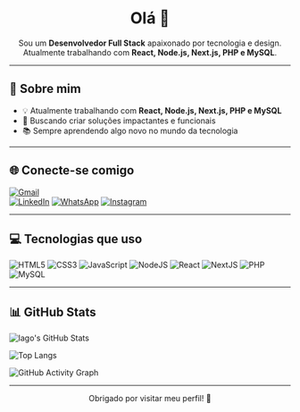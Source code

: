 <h1 align="center"> Olá 👋</h1>

<p align="center">
  Sou um <b>Desenvolvedor Full Stack</b> apaixonado por tecnologia e design.<br>
  Atualmente trabalhando com <b>React, Node.js, Next.js, PHP e MySQL</b>.
</p>

---

## 🚀 Sobre mim

- 💡 Atualmente trabalhando com **React, Node.js, Next.js, PHP e MySQL**
- 🎯 Buscando criar soluções impactantes e funcionais
- 📚 Sempre aprendendo algo novo no mundo da tecnologia

---

## 🌐 Conecte-se comigo

[![Gmail](https://img.shields.io/badge/Gmail-D14836?style=for-the-badge&logo=gmail&logoColor=white)](mailto:iago.silva6969@gmail.com)  
[![LinkedIn](https://img.shields.io/badge/LinkedIn-0A66C2?style=for-the-badge&logo=linkedin&logoColor=white)](https://www.linkedin.com/in/iago-bruno-aa1630355/)
[![WhatsApp](https://img.shields.io/badge/WhatsApp-25D366?style=for-the-badge&logo=whatsapp&logoColor=white)](https://wa.me/5584986397297)
[![Instagram](https://img.shields.io/badge/Instagram-E4405F?style=for-the-badge&logo=instagram&logoColor=white)](https://www.instagram.com/iagobrunodev/)

---

## 💻 Tecnologias que uso

![HTML5](https://img.shields.io/badge/HTML5-E34F26?style=for-the-badge&logo=html5&logoColor=white)
![CSS3](https://img.shields.io/badge/CSS3-1572B6?style=for-the-badge&logo=css3&logoColor=white)
![JavaScript](https://img.shields.io/badge/JavaScript-F7DF1E?style=for-the-badge&logo=javascript&logoColor=black)
![NodeJS](https://img.shields.io/badge/Node.js-339933?style=for-the-badge&logo=nodedotjs&logoColor=white)
![React](https://img.shields.io/badge/React-20232A?style=for-the-badge&logo=react&logoColor=61DAFB)
![NextJS](https://img.shields.io/badge/Next.js-000000?style=for-the-badge&logo=nextdotjs&logoColor=white)
![PHP](https://img.shields.io/badge/PHP-777BB4?style=for-the-badge&logo=php&logoColor=white)
![MySQL](https://img.shields.io/badge/MySQL-005C84?style=for-the-badge&logo=mysql&logoColor=white)

---

## 📊 GitHub Stats

![Iago's GitHub Stats](https://github-readme-stats.vercel.app/api?username=iago193&show_icons=true&theme=radical)

![Top Langs](https://github-readme-stats.vercel.app/api/top-langs/?username=iago193&layout=compact&theme=radical)

![GitHub Activity Graph](https://github-readme-activity-graph.vercel.app/graph?username=iago193&theme=radical)

---

<p align="center">
  Obrigado por visitar meu perfil! 🚀  
</p>

